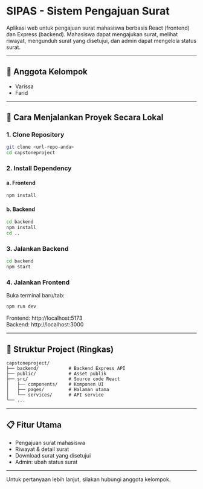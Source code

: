 # SIPAS - Sistem Pengajuan Surat

Aplikasi web untuk pengajuan surat mahasiswa berbasis React (frontend) dan Express (backend). Mahasiswa dapat mengajukan surat, melihat riwayat, mengunduh surat yang disetujui, dan admin dapat mengelola status surat.

---

## 👥 Anggota Kelompok
- Varissa
- Farid

---

## 🚀 Cara Menjalankan Proyek Secara Lokal

### 1. Clone Repository
```bash
git clone <url-repo-anda>
cd capstoneproject
```

### 2. Install Dependency
#### a. Frontend
```bash
npm install
```
#### b. Backend
```bash
cd backend
npm install
cd ..
```

### 3. Jalankan Backend
```bash
cd backend
npm start
```

### 4. Jalankan Frontend
Buka terminal baru/tab:
```bash
npm run dev
```

Frontend: http://localhost:5173  
Backend: http://localhost:3000

---

## 📄 Struktur Project (Ringkas)
```
capstoneproject/
├── backend/           # Backend Express API
├── public/            # Asset publik
├── src/               # Source code React
│   ├── components/    # Komponen UI
│   ├── pages/         # Halaman utama
│   └── services/      # API service
└── ...
```

---

## 📋 Fitur Utama
- Pengajuan surat mahasiswa
- Riwayat & detail surat
- Download surat yang disetujui
- Admin: ubah status surat

---

Untuk pertanyaan lebih lanjut, silakan hubungi anggota kelompok.
